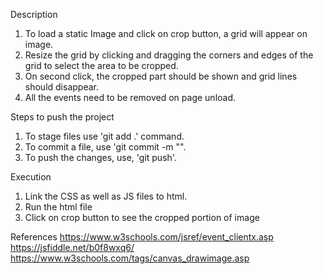 Description

1. To load a static Image and click on crop button, a grid will appear on image.
2. Resize the grid by clicking and dragging the corners and edges of the grid to select the area to be cropped.
3. On second click, the cropped part should be shown and grid lines should disappear.
4. All the events need to be removed on page unload.

Steps to push the project
1. To stage files use 'git add .' command.
2. To commit a file, use 'git commit -m "".
3. To push the changes, use, 'git push'.

Execution
1. Link the CSS as well as JS files to html.
2. Run the html file
3. Click on crop button to see the cropped portion of image

References 
https://www.w3schools.com/jsref/event_clientx.asp https://jsfiddle.net/b0f8wxq6/ https://www.w3schools.com/tags/canvas_drawimage.asp
